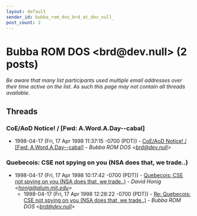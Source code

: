 ```yaml
---
layout: default
sender_id: bubba_rom_dos_brd_at_dev_null_
post_count: 2
---
```


# Bubba ROM DOS <brd<span>@</span>dev.null> (2 posts)

_Be aware that many list participants used multiple email addresses over their time active on the list. As such this page may not contain all threads available._

## Threads

### CoE/AoD Notice! / [Fwd: A.Word.A.Day--cabal]
+ 1998-04-17 (Fri, 17 Apr 1998 11:37:15 -0700 (PDT)) - [CoE/AoD Notice! / [Fwd: A.Word.A.Day--cabal]](/archive/1998/04/e1a7f0d65cf1dfe19a50c8cecc67780384415810ac8e0cce4fffee8c26238c1a) - _Bubba ROM DOS \<brd@dev.null\>_

### Quebecois: CSE not spying on you (NSA does that, we trade..)
+ 1998-04-17 (Fri, 17 Apr 1998 10:17:42 -0700 (PDT)) - [Quebecois: CSE not spying on you (NSA does that, we trade..)](/archive/1998/04/bb5a435fb33f1f0fffc14d51bbb4e7cd2817055275760e022925108c8ab9aa0f) - _David Honig \<honig@alum.mit.edu\>_
  + 1998-04-17 (Fri, 17 Apr 1998 12:28:22 -0700 (PDT)) - [Re: Quebecois: CSE not spying on you (NSA does that, we trade..)](/archive/1998/04/e31aa52e0db5c1f24f130100eb69744049635d35366fe0d396526afb23c0e378) - _Bubba ROM DOS \<brd@dev.null\>_

